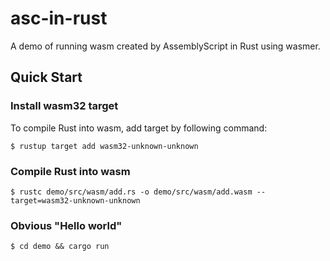 # asc-in-rust
A demo of running wasm created by AssemblyScript in Rust using wasmer.

## Quick Start

### Install wasm32 target

To compile Rust into wasm, add target by following command:

```
$ rustup target add wasm32-unknown-unknown
```

### Compile Rust into wasm

```
$ rustc demo/src/wasm/add.rs -o demo/src/wasm/add.wasm --target=wasm32-unknown-unknown
```

### Obvious "Hello world"

```
$ cd demo && cargo run
```
